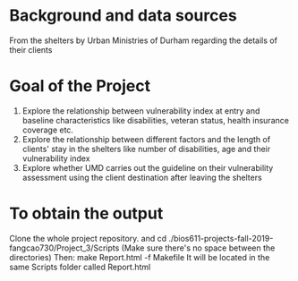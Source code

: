 # Background and data sources
From the shelters by Urban Ministries of Durham regarding the details of their clients 

# Goal of the Project 
1. Explore the relationship between vulnerability index at entry and baseline characteristics like disabilities, veteran status, health insurance coverage etc. 
2. Explore the relationship between different factors and the length of clients' stay in the shelters like number of disabilities, age and their vulnerability index
3. Explore whether UMD carries out the guideline on their vulnerability assessment using the client destination after leaving the shelters 


# To obtain the output
Clone the whole project repository. and cd ./bios611-projects-fall-2019-fangcao730/Project_3/Scripts 
(Make sure there's no space between the directories)
Then: make Report.html -f Makefile 
It will be located in the same Scripts folder called Report.html 

